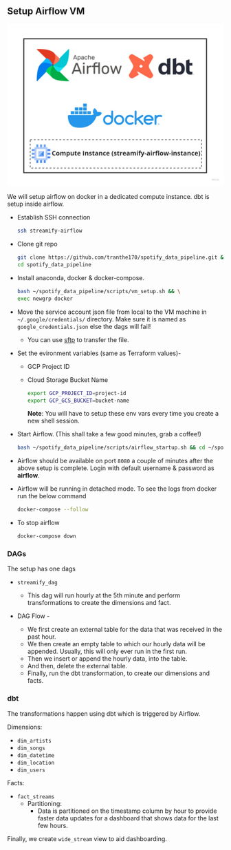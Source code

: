 ## Setup Airflow VM

![airflow](../images/airflow.jpg)

We will setup airflow on docker in a dedicated compute instance. dbt is setup inside airflow.

- Establish SSH connection

  ```bash
  ssh streamify-airflow
  ```

- Clone git repo

  ```bash
  git clone https://github.com/tranthe170/spotify_data_pipeline.git && \
  cd spotify_data_pipeline
  ```

- Install anaconda, docker & docker-compose.

  ```bash
  bash ~/spotify_data_pipeline/scripts/vm_setup.sh && \
  exec newgrp docker
  ```

- Move the service account json file from local to the VM machine in `~/.google/credentials/` directory. Make sure it is named as `google_credentials.json` else the dags will fail!

  - You can use [sftp](https://youtu.be/ae-CV2KfoN0?t=2442) to transfer the file.

- Set the evironment variables (same as Terraform values)-

  - GCP Project ID

  - Cloud Storage Bucket Name

    ```bash
    export GCP_PROJECT_ID=project-id
    export GCP_GCS_BUCKET=bucket-name
    ```

    **Note**: You will have to setup these env vars every time you create a new shell session.

- Start Airflow. (This shall take a few good minutes, grab a coffee!)

  ```bash
  bash ~/spotify_data_pipeline/scripts/airflow_startup.sh && cd ~/spotify_data_pipeline/airflow
  ```

- Airflow should be available on port `8080` a couple of minutes after the above setup is complete. Login with default username & password as **airflow**.

- Airflow will be running in detached mode. To see the logs from docker run the below command

  ```bash
  docker-compose --follow
  ```

- To stop airflow

  ```bash
  docker-compose down
  ```

### DAGs

The setup has one dags

- `streamify_dag`
  - This dag will run hourly at the 5th minute and perform transformations to create the dimensions and fact.

- DAG Flow -
    - We first create an external table for the data that was received in the past hour.
    - We then create an empty table to which our hourly data will be appended. Usually, this will only ever run in the first run.
    - Then we insert or append the hourly data, into the table.
    - And then, delete the external table.
    - Finally, run the dbt transformation, to create our dimensions and facts.

### dbt

The transformations happen using dbt which is triggered by Airflow.

Dimensions:
- `dim_artists`
- `dim_songs`
- `dim_datetime`
- `dim_location`
- `dim_users`

Facts:
- `fact_streams`
  - Partitioning:
    - Data is partitioned on the timestamp column by hour to provide faster data updates for a dashboard that shows data for the last few hours.

Finally, we create `wide_stream` view to aid dashboarding.
